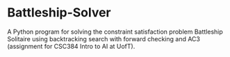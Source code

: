# Battleship-Solver
A Python program for solving the constraint satisfaction problem Battleship Solitaire using backtracking search with forward checking and AC3 (assignment for CSC384 Intro to AI at UofT).
